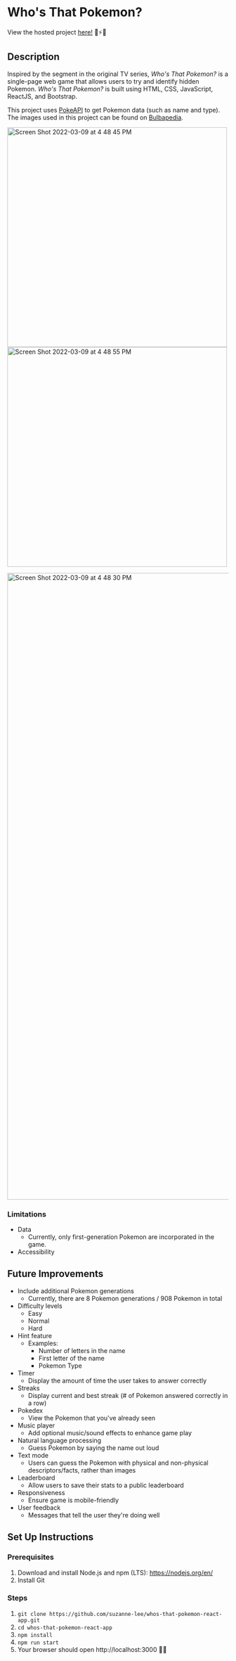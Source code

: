 # Who's That Pokemon? 

View the hosted project [here!](https://youthful-bassi-d20dc8.netlify.app/) 🌟⚡💛

## Description

Inspired by the segment in the original TV series, *Who's That Pokemon?* is a single-page web game that allows users to try and identify hidden Pokemon. *Who's That Pokemon?* is built using HTML, CSS, JavaScript, ReactJS, and Bootstrap.

This project uses [PokeAPI](https://pokeapi.co/) to get Pokemon data (such as name and type). The images used in this project can be found on [Bulbapedia](https://bulbapedia.bulbagarden.net/wiki/Main_Page).

<img height="500" alt="Screen Shot 2022-03-09 at 4 48 45 PM" src="https://user-images.githubusercontent.com/29237731/157548827-ca40df4a-6a7f-42f9-8d04-654ea6d99b67.png"> <img height="500" alt="Screen Shot 2022-03-09 at 4 48 55 PM" src="https://user-images.githubusercontent.com/29237731/157548749-7b3df5c5-3eee-4e79-bc0b-c1f4f15da99c.png">


<img width="1426" alt="Screen Shot 2022-03-09 at 4 48 30 PM" src="https://user-images.githubusercontent.com/29237731/157549107-45466ef8-2f10-49f8-861a-ab3b429c6c1a.png">


### Limitations 
- Data
  - Currently, only first-generation Pokemon are incorporated in the game. 
- Accessibility

## Future Improvements 
- Include additional Pokemon generations
  - Currently, there are 8 Pokemon generations / 908 Pokemon in total
- Difficulty levels
  - Easy
  - Normal
  - Hard
- Hint feature
  - Examples:
    - Number of letters in the name
    - First letter of the name
    - Pokemon Type
- Timer
  - Display the amount of time the user takes to answer correctly
- Streaks 
  - Display current and best streak (# of Pokemon answered correctly in a row)
- Pokedex 
  - View the Pokemon that you've already seen 
- Music player
  - Add optional music/sound effects to enhance game play
- Natural language processing
  - Guess Pokemon by saying the name out loud
- Text mode
  - Users can guess the Pokemon with physical and non-physical descriptors/facts, rather than images
- Leaderboard
  - Allow users to save their stats to a public leaderboard
- Responsiveness
  - Ensure game is mobile-friendly
- User feedback
  - Messages that tell the user they're doing well 

## Set Up Instructions 

### Prerequisites

1. Download and install Node.js and npm (LTS): https://nodejs.org/en/
2. Install Git

### Steps

1. `git clone https://github.com/suzanne-lee/whos-that-pokemon-react-app.git`
1. `cd whos-that-pokemon-react-app`
1. `npm install`
1. `npm run start`
1. Your browser should open http://localhost:3000 🥳🎉
